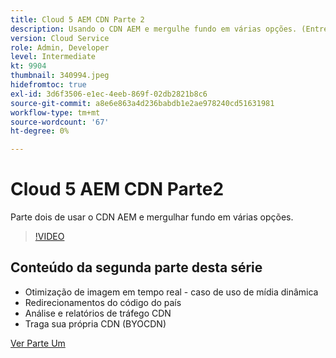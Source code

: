 ```yaml
---
title: Cloud 5 AEM CDN Parte 2
description: Usando o CDN AEM e mergulhe fundo em várias opções. (Entre 60 e 160 caracteres)
version: Cloud Service
role: Admin, Developer
level: Intermediate
kt: 9904
thumbnail: 340994.jpeg
hidefromtoc: true
exl-id: 3d6f3506-e1ec-4eeb-869f-02db2821b8c6
source-git-commit: a8e6e863a4d236babdb1e2ae978240cd51631981
workflow-type: tm+mt
source-wordcount: '67'
ht-degree: 0%

---
```


# Cloud 5 AEM CDN Parte2

Parte dois de usar o CDN AEM e mergulhar fundo em várias opções. 

>[!VIDEO](https://video.tv.adobe.com/v/340994/?quality=12&learn=on)

## Conteúdo da segunda parte desta série

+ Otimização de imagem em tempo real - caso de uso de mídia dinâmica
+ Redirecionamentos do código do país
+ Análise e relatórios de tráfego CDN
+ Traga sua própria CDN (BYOCDN)

[Ver Parte Um](cloud5-aem-cdn-part1.md)
